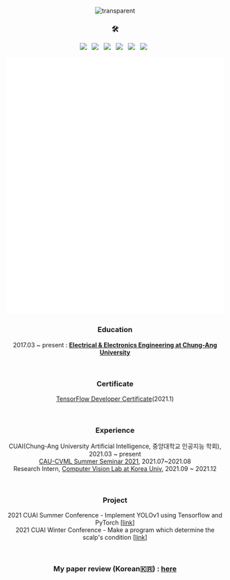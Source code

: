 <div align=center>
 
![transparent](https://capsule-render.vercel.app/api?type=transparent&fontColor=auto&text=MinkyuKim&height=200&fontSize=60&desc=&descAlignY=75&descAlign=60)
  
<h3 align="center">🛠</h3>
  
<p align="center">
<img src="https://img.shields.io/badge/Python-3776AB?style=flat-square&logo=Python&logoColor=white"/></a> &nbsp
<img src="https://img.shields.io/badge/Tensorflow-FF6F00?style=flat-square&logo=Tensorflow&logoColor=white"/></a> &nbsp
<img src="https://img.shields.io/badge/PyTorch-EE4C2C?style=flat-square&logo=PyTorch&logoColor=white"/></a> &nbsp
<img src="https://img.shields.io/badge/c-AB232C?style=flat-square&logo=c%2B%2B&logoColor=white"/></a> &nbsp 
<img src="https://img.shields.io/badge/c++-00599C?style=flat-square&logo=c%2B%2B&logoColor=white"/></a> &nbsp 
<img src="https://img.shields.io/badge/-Matlab-00C85D.svg?logo=matlab&style=flat-square"/></a> &nbsp 

  
![](https://github.com/MinkyuKim26/github_stats/blob/master/generated/overview.svg) 
![](https://github.com/MinkyuKim26/github_stats/blob/master/generated/languages.svg)</p>

### Education

2017.03 ~ present : [**Electrical & Electronics Engineering at Chung-Ang University**](http://e3home.cau.ac.kr)

<br>

### Certificate

[TensorFlow Developer Certificate](https://www.credential.net/9aa40377-85e4-4913-8fec-aafd61cd87c0)(2021.1)

<br>

### Experience
CUAI(Chung-Ang University Artificial Intelligence, 중앙대학교 인공지능 학회), 2021.03 ~ present
<br>
[CAU-CVML Summer Seminar 2021](https://sites.google.com/view/cau-cvml/cvmlcau/seminar2021s?authuser=0), 2021.07~2021.08
<br>
Research Intern, [Computer Vision Lab at Korea Univ](https://kuaicv.com), 2021.09 ~ 2021.12

<br>

### Project

2021 CUAI Summer Conference - Implement YOLOv1 using Tensorflow and PyTorch [[link](https://github.com/CUAI-CAU/YOLOv1_implement_using_Tensorflow_or_Pytorch)]
<br>
2021 CUAI Winter Conference - Make a program which determine the scalp's condition [[link](https://github.com/CUAI-CAU/OhMyHead)]

<br>

### My paper review (Korean🇰🇷) : [here](https://velog.io/@minkyu4506/series/논문-리뷰-구현)


</div>
